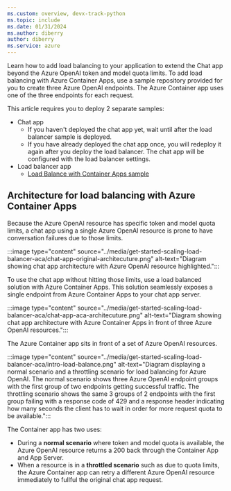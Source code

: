 ```yaml
---
ms.custom: overview, devx-track-python
ms.topic: include
ms.date: 01/31/2024
ms.author: diberry
author: diberry
ms.service: azure
---
```


Learn how to add load balancing to your application to extend the Chat app beyond the Azure OpenAI token and model quota limits. To add load balancing with Azure Container Apps, use a sample repository provided for you to create three Azure OpenAI endpoints. The Azure Container app uses one of the three endpoints for each request. 

This article requires you to deploy 2 separate samples:

* Chat app
    * If you haven't deployed the chat app yet, wait until after the load balancer sample is deployed. 
    * If you have already deployed the chat app once, you will redeploy it again after you deploy the load balancer. The chat app will be configured with the load balancer settings. 
* Load balancer app
    * [Load Balance with Container Apps sample](https://github.com/Azure-Samples/openai-aca-lb)


## Architecture for load balancing with Azure Container Apps

Because the Azure OpenAI resource has specific token and model quota limits, a chat app using a single Azure OpenAI resource is prone to have conversation failures due to those limits.

:::image type="content" source="../media/get-started-scaling-load-balancer-aca/chat-app-original-architecuture.png" alt-text="Diagram showing chat app architecture with Azure OpenAI resource highlighted.":::

To use the chat app without hitting those limits, use a load balanced solution with Azure Container Apps. This solution seamlessly exposes a single endpoint from Azure Container Apps to your chat app server. 

:::image type="content" source="../media/get-started-scaling-load-balancer-aca/chat-app-aca-architecuture.png" alt-text="Diagram showing chat app architecture with Azure Container Apps in front of three Azure OpenAI resources.":::

The Azure Container app sits in front of a set of Azure OpenAI resources. 

:::image type="content" source="../media/get-started-scaling-load-balancer-aca/intro-load-balance.png" alt-text="Diagram displaying a normal scenario and a throttling scenario for load balancing for Azure OpenAI. The normal scenario shows three Azure OpenAI endpoint groups with the first group of two endpoints getting successful traffic. The throttling scenario shows the same 3 groups of 2 endpoints with the first group failing with a response code of 429 and a response header indicating how many seconds the client has to wait in order for more request quota to be available.":::

The Container app has two uses:

* During a **normal scenario** where token and model quota is available, the Azure OpenAI resource returns a 200 back through the Container App and App Server.
* When a resource is in a **throttled scenario** such as due to quota limits, the Azure Container app can retry a different Azure OpenAI resource immediately to fullful the original chat app request.